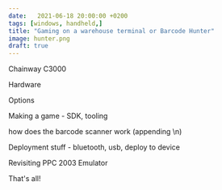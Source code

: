 ```yaml
---
date:   2021-06-18 20:00:00 +0200
tags: [windows, handheld,]
title: "Gaming on a warehouse terminal or Barcode Hunter"
image: hunter.png
draft: true
---
```


Chainway C3000

Hardware

Options

Making a game - SDK, tooling

how does the barcode scanner work (appending \n)

Deployment stuff - bluetooth, usb, deploy to device

Revisiting PPC 2003 Emulator

That's all!